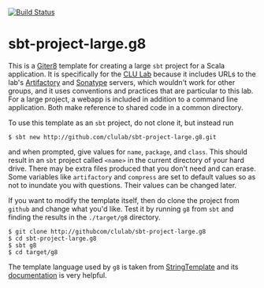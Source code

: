 [![Build Status](https://travis-ci.org/clulab/sbt-project-large.g8.svg?branch=main)](https://travis-ci.org/clulab/sbt-project-large.g8)

# sbt-project-large.g8

This is a [Giter8](http://foundweekends.org/giter8) template for creating a large `sbt` project for a Scala application.  It is specifically for the [CLU Lab](http://github.com/clulab) because it includes URLs to the lab's [Artifactory](http://artifactory.cs.arizona.edu:8081/artifactory/webapp/#/home) and [Sonatype](https://oss.sonatype.org/index.html#nexus-search;quick~clulab) servers, which wouldn't work for other groups, and it uses conventions and practices that are particular to this lab.  For a large project, a webapp is included in addition to a command line application.  Both make reference to shared code in a common directory.

To use this template as an `sbt` project, do not clone it, but instead run
```
$ sbt new http://github.com/clulab/sbt-project-large.g8.git
```
and when prompted, give values for `name`, `package`, and `class`.  This should result in an `sbt` project called `<name>` in the current directory of your hard drive.  There may be extra files produced that you don't need and can erase.  Some variables like `artifactory` and `compress` are set to default values so as not to inundate you with questions.  Their values can be changed later. 

If you want to modify the template itself, then do clone the project from `github` and change what you'd like.  Test it by running `g8` from `sbt` and finding the results in the `./target/g8` directory.
```
$ git clone http://githubcom/clulab/sbt-project-large.g8
$ cd sbt-project-large.g8
$ sbt g8
$ cd target/g8
```
The template language used by `g8` is taken from [StringTemplate](https://github.com/antlr/stringtemplate4/) and its [documentation](https://github.com/antlr/stringtemplate4/blob/master/doc/index.md) is very helpful.
